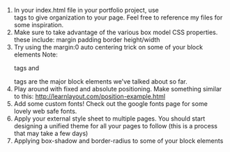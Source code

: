 
1. In your index.html file in your portfolio project, use <div> tags to give organization to your page. Feel free to reference my files for some inspiration.
2. Make sure to take advantage of the various box model CSS properties. these include:
margin
padding
border
height/width
3. Try using the margin:0 auto centering trick on some of your block elements
Note: <p> tags and <div> tags are the major block elements we've talked about so far.
4. Play around with fixed and absolute positioning. Make something similar to this: http://learnlayout.com/position-example.html
5. Add some custom fonts! Check out the google fonts page for some lovely web safe fonts.
6. Apply your external style sheet to multiple pages. You should start designing a unified theme for all your pages to follow (this is a process that may take a few days)
7. Applying box-shadow and border-radius to some of your block elements
